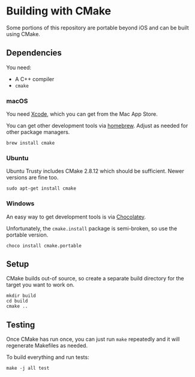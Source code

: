# Building with CMake

Some portions of this repository are portable beyond iOS and can be built using
CMake.

## Dependencies

You need:
  * A C++ compiler
  * `cmake`

### macOS

You need [Xcode](https://developer.apple.com/xcode/), which you can get from
the Mac App Store.

You can get other development tools via [homebrew](https://brew.sh). Adjust as
needed for other package managers.
```
brew install cmake
```

### Ubuntu

Ubuntu Trusty includes CMake 2.8.12 which should be sufficient. Newer versions
are fine too.

```
sudo apt-get install cmake
```

### Windows

An easy way to get development tools is via [Chocolatey](https://chocolatey.org/).

Unfortunately, the `cmake.install` package is semi-broken, so use the portable
version.

```
choco install cmake.portable
```

## Setup

CMake builds out-of source, so create a separate build directory for the target
you want to work on.

```
mkdir build
cd build
cmake ..
```

## Testing

Once CMake has run once, you can just run `make` repeatedly and it will
regenerate Makefiles as needed.

To build everything and run tests:
```
make -j all test
```
